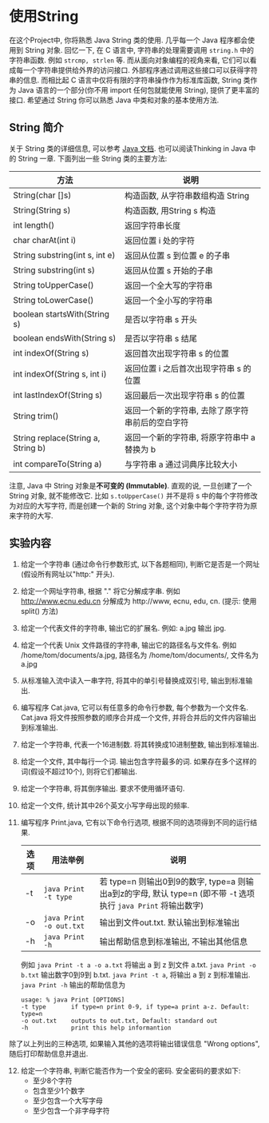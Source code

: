 
# 使用String

在这个Project中, 你将熟悉 Java String 类的使用. 
几乎每一个 Java 程序都会使用到 String 对象.
回忆一下, 在 C 语言中, 字符串的处理需要调用 `string.h` 中的字符串函数.
例如 `strcmp, strlen` 等. 而从面向对象编程的视角来看, 
它们可以看成每一个字符串提供给外界的访问接口. 
外部程序通过调用这些接口可以获得字符串的信息.
而相比起 C 语言中仅将有限的字符串操作作为标准库函数, 
String 类作为 Java 语言的一个部分(你不用 import 任何包就能使用 String),
提供了更丰富的接口. 
希望通过 String 你可以熟悉 Java 中类和对象的基本使用方法.

## String 简介

关于 String 类的详细信息, 
可以参考 [Java 文档](https://docs.oracle.com/javase/7/docs/api/java/lang/String.html).
也可以阅读Thinking in Java 中的 String 一章. 下面列出一些 String 类的主要方法:

|方法  | 说明|
|---|---|
|String(char []s)                    |构造函数, 从字符串数组构造 String|
|String(String s)                    |构造函数, 用String s 构造|
|int length()                        |返回字符串长度|
|char charAt(int i)                  |返回位置 i 处的字符|
|String substring(int s, int e)      |返回从位置 s 到位置 e 的子串|
|String substring(int s)             |返回从位置 s 开始的子串|
|String toUpperCase()                |返回一个全大写的字符串|
|String toLowerCase()                |返回一个全小写的字符串|
|boolean startsWith(String s)        |是否以字符串 s 开头|
|boolean endsWith(String s)          |是否以字符串 s 结尾|
|int indexOf(String s)               |返回首次出现字符串 s 的位置|
|int indexOf(String s, int i)        |返回位置 i 之后首次出现字符串 s 的位置|
|int lastIndexOf(String s)           |返回最后一次出现字符串 s 的位置|
|String trim()                       |返回一个新的字符串, 去除了原字符串前后的空白字符|
|String replace(String a, String b)  |返回一个新的字符串, 将原字符串中 a 替换为 b|
|int compareTo(String a)             |与字符串 a 通过词典序比较大小|


注意, Java 中 String 对象是**不可变的 (Immutable)**. 直观的说,
一旦创建了一个 String 对象, 就不能修改它. 
比如 `s.toUpperCase()` 并不是将 s 中的每个字符修改为对应的大写字符,
而是创建一个新的 String 对象, 这个对象中每个字符字符为原来字符的大写. 

## 实验内容

1. 给定一个字符串 (通过命令行参数形式, 以下各题相同), 判断它是否是一个网址 (假设所有网址以"http:" 开头).
2. 给定一个网址字符串, 根据 "." 将它分解成字串. 例如 http://www.ecnu.edu.cn 分解成为 http://www, ecnu, edu, cn. (提示: 使用 split() 方法)
3. 给定一个代表文件的字符串, 输出它的扩展名. 例如: a.jpg 输出 jpg.
4. 给定一个代表 Unix 文件路径的字符串, 输出它的路径名与文件名. 例如 /home/tom/documents/a.jpg, 路径名为 /home/tom/documents/, 文件名为 a.jpg
5. 从标准输入流中读入一串字符, 将其中的单引号替换成双引号, 输出到标准输出. 
6. 编写程序 Cat.java, 它可以有任意多的命令行参数, 每个参数为一个文件名. Cat.java 将文件按照参数的顺序合并成一个文件, 并将合并后的文件内容输出到标准输出.
7. 给定一个字符串, 代表一个16进制数. 将其转换成10进制整数, 输出到标准输出. 
8. 给定一个文件, 其中每行一个词. 输出包含字符最多的词. 如果存在多个这样的词(假设不超过10个), 则将它们都输出. 
9. 给定一个字符串, 将其倒序输出. 要求不使用循环语句. 
10. 给定一个文件, 统计其中26个英文小写字母出现的频率. 
11. 编写程序 Print.java, 它有以下命令行选项, 根据不同的选项得到不同的运行结果.

    |选项|用法举例    |说明|
    |---|---|---|
    |-t |`java Print -t type`    |若 type=n 则输出0到9的数字, type=a 则输出a到z的字母, 默认 type=n (即不带 -t 选项执行 `java Print` 将输出数字)|
    |-o |`java Print -o out.txt` |输出到文件out.txt. 默认输出到标准输出|
    |-h |`java Print -h`         |输出帮助信息到标准输出, 不输出其他信息|

    例如 `java Print -t a -o a.txt` 将输出 a 到 z 到文件 a.txt. `java Print -o b.txt` 输出数字0到9到 b.txt. `java Print -t a`, 将输出 a 到 z 到标准输出.  `java Print -h` 输出的帮助信息为

    ```shell
    usage: % java Print [OPTIONS]
    -t type       if type=n print 0-9, if type=a print a-z. Default: type=n
    -o out.txt    outputs to out.txt, Default: standard out
    -h            print this help informantion
    ```

除了以上列出的三种选项, 如果输入其他的选项将输出错误信息 "Wrong options", 随后打印帮助信息并退出.

12. 给定一个字符串, 判断它能否作为一个安全的密码. 安全密码的要求如下:
    * 至少8个字符
    * 包含至少1个数字
    * 至少包含一个大写字母
    * 至少包含一个非字母字符


